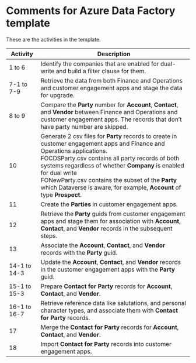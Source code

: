 # Comments for Azure Data Factory template

These are the activities in the template. 

Activity | Description
---|---
1 to 6 | Identify the companies that are enabled for dual-write and build a filter clause for them.
7-1 to 7-9 | Retrieve the data from both Finance and Operations and customer engagement apps and stage the data for upgrade.
8 to 9 | Compare the **Party** number for **Account**, **Contact**, and **Vendor** between Finance and Operations and customer engagement apps. The records that don’t have party number are skipped.
10 | Generate 2 csv files for **Party** records to create in customer engagement apps and Finance and Operations applications.<br>FOCDSParty.csv contains all party records of both systems regardless of whether **Company** is enabled for dual write<br>FONewParty.csv contains the subset of the **Party** which Dataverse is aware, for example, **Account** of type **Prospect**.
11 | Create the **Parties**  in customer engagement apps.
12 | Retrieve the **Party** guids from customer engagement apps and stage them for association with **Account**, **Contact**, and **Vendor** records in the subsequent steps.
13 | Associate the **Account**, **Contact**, and **Vendor** records with the **Party** guid.
14-1 to 14-3 | Update the **Account**, **Contact**, and **Vendor** records in the customer engagement apps with the **Party** guid.
15-1 to 15-3 | Prepare **Contact for Party** records for **Account**, **Contact**, and **Vendor**.
16-1 to 16-7 | Retrieve reference data like salutations, and personal character types, and associate them with **Contact for Party** records.
17 | Merge the **Contact for Party** records for **Account**, **Contact**, and **Vendor**.
18 | Import **Contact for Party** records into customer engagement apps.
